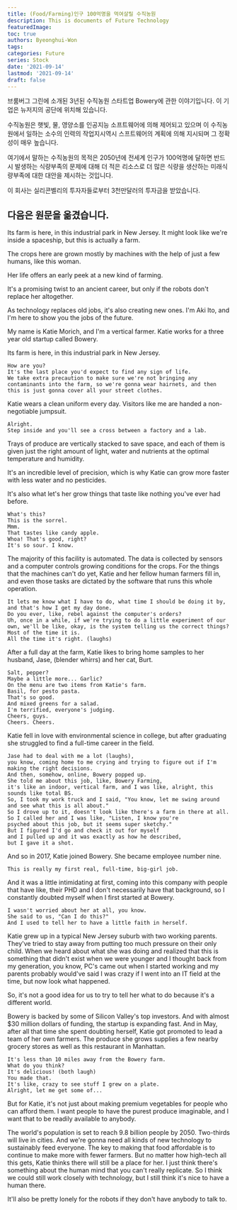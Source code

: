 ```yaml
---
title: (Food/Farming)인구 100억명을 먹여살릴 수직농원
description: This is documents of Future Technology
featuredImage: 
toc: true
authors: Byeonghui-Won
tags:
categories: Future
series: Stock
date: '2021-09-14'
lastmod: '2021-09-14'
draft: false
---
```


브룸버그 그린에 소개된 3년된 수직농원 스타트업 Bowery에 관한 이야기입니다. 이 기업은 뉴저지의 공단에 위치해 있습니다.

수직농원은 햇빛, 물, 영양소를 인공지능 소프트웨어에 의해 제어되고 있으며 이 수직농원에서 일하는 소수의 인력의 작업지시역시 스프트웨어의 계획에 의해 지시되며 그 정확성이 매우 높습니다.

여기에서 말하는 수직농원의 목적은 2050년에 전세계 인구가 100억명에 달하면 반드시 발생하는 식량부족의 문제에 대해 더 적은 리소스로 더 많은 식량을 생산하는 미래식량부족에 대한 대안을 제시하는 것입니다.

이 회사는 실리콘벨리의 투자자들로부터 3천만달러의 투자금을 받았습니다.

## 다음은 원문을 옮겼습니다.

Its farm is here, in this industrial park in New Jersey. It might look like we're inside a spaceship, but this is actually a farm.

The crops here are grown mostly by machines with the help of just a few humans, like this woman.

Her life offers an early peek at a new kind of farming.

It's a promising twist to an ancient career, but only if the robots don't replace her altogether.

As technology replaces old jobs, it's also creating new ones. I'm Aki Ito, and I'm here to show you the jobs of the future.

My name is Katie Morich, and I'm a vertical farmer. Katie works for a three year old startup called Bowery.


Its farm is here, in this industrial park in New Jersey. 

```
How are you?
It's the last place you'd expect to find any sign of life.
We take extra precaution to make sure we're not bringing any contaminants into the farm, so we're gonna wear hairnets, and then this is just gonna cover all your street clothes.
```

Katie wears a clean uniform every day.
Visitors like me are handed a non-negotiable jumpsuit.

```
Alright.
Step inside and you'll see a cross between a factory and a lab.
```

Trays of produce are vertically stacked to save space, and each of them is given just the right amount of light, water and nutrients at the optimal temperature and humidity.

It's an incredible level of precision, which is why Katie can grow more faster with less water and no pesticides. 

It's also what let's her grow things that taste like nothing you've ever had before.

```
What's this?
This is the sorrel.
Mmm.
That tastes like candy apple.
Whoa! That's good, right?
It's so sour. I know.
```

The majority of this facility is automated.
The data is collected by sensors and a computer controls growing conditions for the crops.
For the things that the machines can't do yet, Katie and her fellow human farmers fill in, and even those tasks are dictated by the software that runs this whole operation.

```
It lets me know what I have to do, what time I should be doing it by, and that's how I get my day done. 
Do you ever, like, rebel against the computer's orders?
Uh, once in a while, if we're trying to do a little experiment of our own, we'll be like, okay, is the system telling us the correct things?
Most of the time it is.
All the time it's right. (laughs)
```

After a full day at the farm,
Katie likes to bring home samples to her husband, Jase,
(blender whirrs) and her cat, Burt.

```
Salt, pepper?
Maybe a little more... Garlic?
On the menu are two items from Katie's farm.
Basil, for pesto pasta.
That's so good.
And mixed greens for a salad.
I'm terrified, everyone's judging.
Cheers, guys.
Cheers. Cheers.
```

Katie fell in love with environmental science in college, but after graduating she struggled to find a full-time career in the field.

```
Jase had to deal with me a lot (laughs),
you know, coming home to me crying and trying to figure out if I'm making the right decisions.
And then, somehow, online, Bowery popped up.
She told me about this job, like, Bowery Farming,
it's like an indoor, vertical farm, and I was like, alright, this sounds like total BS.
So, I took my work truck and I said, "You know, let me swing around and see what this is all about."
So I drove up to it, doesn't look like there's a farm in there at all.
So I called her and I was like, "Listen, I know you're
psyched about this job, but it seems super sketchy."
But I figured I'd go and check it out for myself
and I pulled up and it was exactly as how he described,
but I gave it a shot.
```

And so in 2017, Katie joined Bowery.
She became employee number nine.

```
This is really my first real, full-time, big-girl job.
```

And it was a little intimidating at first, coming into this company with people that have like, their PHD and I don't necessarily have that background, so I constantly doubted myself when I first started at Bowery.

```
I wasn't worried about her at all, you know.
She said to us, "Can I do this?"
And I used to tell her to have a little faith in herself.
```

Katie grew up in a typical New Jersey suburb with two working parents. They've tried to stay away from putting too much pressure on their only child. When we heard about what she was doing and realized that this is something that didn't exist when we were younger and I thought back from my generation, 
you know, PC's came out when I started working and my parents probably would've said I was crazy if I went into an IT field at the time, but now look what happened.

So, it's not a good idea for us to try to tell her what to do because it's a different world.

Bowery is backed by some of Silicon Valley's top investors. And with almost $30 million dollars of funding, the startup is expanding fast. And in May, after all that time she spent doubting herself, Katie got promoted to lead a team of her own farmers. The produce she grows supplies a few nearby grocery stores as well as this restaurant in Manhattan.

```
It's less than 10 miles away from the Bowery farm.
What do you think?
It's delicious! (both laugh)
You made that.
It's like, crazy to see stuff I grew on a plate.
Alright, let me get some of...
```

But for Katie, it's not just about making premium vegetables for people who can afford them. I want people to have the purest produce imaginable, and I want that to be readily available to anybody.

The world's population is set to reach 9.8 billion people by 2050. Two-thirds will live in cities. And we're gonna need all kinds of new technology to sustainably feed everyone. The key to making that food affordable is to continue to make more with fewer farmers. But no matter how high-tech all this gets, Katie thinks there will still be a place for her.
I just think there's something about the human mind that you can't really replicate. So I think we could still work closely with technology, but I still think it's nice to have a human there.

It'll also be pretty lonely for the robots if they don't have anybody to talk to. 
